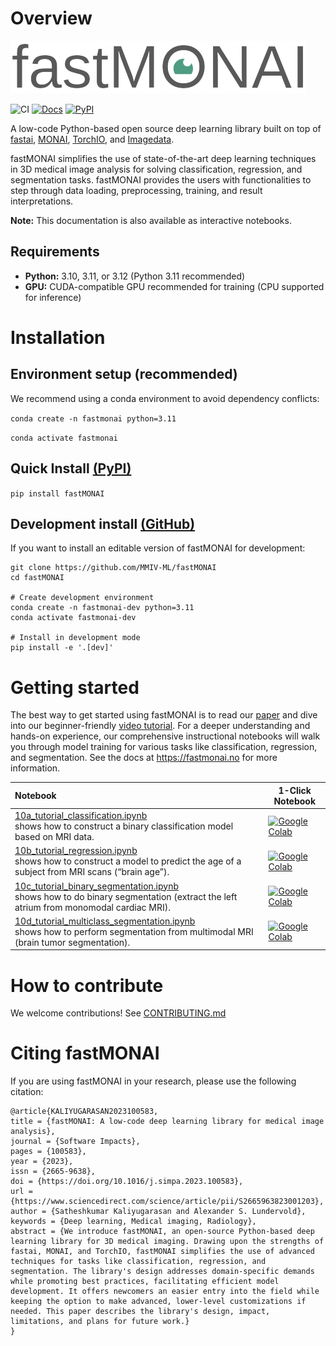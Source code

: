 # Overview


<!-- WARNING: THIS FILE WAS AUTOGENERATED! DO NOT EDIT! -->

![](https://raw.githubusercontent.com/skaliy/skaliy.github.io/master/assets/fastmonai_v1.png)

![CI](https://github.com/MMIV-ML/fastMONAI/workflows/CI/badge.svg)
[![Docs](https://github.com/MMIV-ML/fastMONAI/actions/workflows/deploy.yaml/badge.svg)](https://fastmonai.no)
[![PyPI](https://img.shields.io/pypi/v/fastMONAI?color=blue&label=PyPI%20version&logo=python&logoColor=white.png)](https://pypi.org/project/fastMONAI)

A low-code Python-based open source deep learning library built on top
of [fastai](https://github.com/fastai/fastai),
[MONAI](https://monai.io/), [TorchIO](https://torchio.readthedocs.io/),
and [Imagedata](https://imagedata.readthedocs.io/).

fastMONAI simplifies the use of state-of-the-art deep learning
techniques in 3D medical image analysis for solving classification,
regression, and segmentation tasks. fastMONAI provides the users with
functionalities to step through data loading, preprocessing, training,
and result interpretations.

<b>Note:</b> This documentation is also available as interactive
notebooks.

## Requirements

- **Python:** 3.10, 3.11, or 3.12 (Python 3.11 recommended)
- **GPU:** CUDA-compatible GPU recommended for training (CPU supported
  for inference)

# Installation

## Environment setup (recommended)

We recommend using a conda environment to avoid dependency conflicts:

`conda create -n fastmonai python=3.11`

`conda activate fastmonai`

## Quick Install [(PyPI)](https://pypi.org/project/fastMONAI/)

`pip install fastMONAI`

## Development install [(GitHub)](https://github.com/MMIV-ML/fastMONAI)

If you want to install an editable version of fastMONAI for development:

    git clone https://github.com/MMIV-ML/fastMONAI
    cd fastMONAI

    # Create development environment
    conda create -n fastmonai-dev python=3.11
    conda activate fastmonai-dev

    # Install in development mode
    pip install -e '.[dev]'

# Getting started

The best way to get started using fastMONAI is to read our
[paper](https://www.sciencedirect.com/science/article/pii/S2665963823001203)
and dive into our beginner-friendly [video
tutorial](https://fastmonai.no/tutorial_beginner_video). For a deeper
understanding and hands-on experience, our comprehensive instructional
notebooks will walk you through model training for various tasks like
classification, regression, and segmentation. See the docs at
https://fastmonai.no for more information.

| Notebook | 1-Click Notebook |
|:---|----|
| [10a_tutorial_classification.ipynb](https://nbviewer.org/github/MMIV-ML/fastMONAI/blob/master/nbs/10a_tutorial_classification.ipynb) <br>shows how to construct a binary classification model based on MRI data. | [![Google Colab](https://colab.research.google.com/assets/colab-badge.svg)](https://colab.research.google.com/github/MMIV-ML/fastMONAI/blob/master/nbs/10a_tutorial_classification.ipynb) |
| [10b_tutorial_regression.ipynb](https://nbviewer.org/github/MMIV-ML/fastMONAI/blob/master/nbs/10b_tutorial_regression.ipynb) <br>shows how to construct a model to predict the age of a subject from MRI scans (“brain age”). | [![Google Colab](https://colab.research.google.com/assets/colab-badge.svg)](https://colab.research.google.com/github/MMIV-ML/fastMONAI/blob/master/nbs/10b_tutorial_regression.ipynb) |
| [10c_tutorial_binary_segmentation.ipynb](https://nbviewer.org/github/MMIV-ML/fastMONAI/blob/master/nbs/10c_tutorial_binary_segmentation.ipynb) <br>shows how to do binary segmentation (extract the left atrium from monomodal cardiac MRI). | [![Google Colab](https://colab.research.google.com/assets/colab-badge.svg)](https://colab.research.google.com/github/MMIV-ML/fastMONAI/blob/master/nbs/10c_tutorial_binary_segmentation.ipynb) |
| [10d_tutorial_multiclass_segmentation.ipynb](https://nbviewer.org/github/MMIV-ML/fastMONAI/blob/master/nbs/10d_tutorial_multiclass_segmentation.ipynb) <br>shows how to perform segmentation from multimodal MRI (brain tumor segmentation). | [![Google Colab](https://colab.research.google.com/assets/colab-badge.svg)](https://colab.research.google.com/github/MMIV-ML/fastMONAI/blob/master/nbs/10d_tutorial_multiclass_segmentation.ipynb) |

# How to contribute

We welcome contributions! See
[CONTRIBUTING.md](https://github.com/MMIV-ML/fastMONAI/blob/master/CONTRIBUTING.md)

# Citing fastMONAI

If you are using fastMONAI in your research, please use the following
citation:

    @article{KALIYUGARASAN2023100583,
    title = {fastMONAI: A low-code deep learning library for medical image analysis},
    journal = {Software Impacts},
    pages = {100583},
    year = {2023},
    issn = {2665-9638},
    doi = {https://doi.org/10.1016/j.simpa.2023.100583},
    url = {https://www.sciencedirect.com/science/article/pii/S2665963823001203},
    author = {Satheshkumar Kaliyugarasan and Alexander S. Lundervold},
    keywords = {Deep learning, Medical imaging, Radiology},
    abstract = {We introduce fastMONAI, an open-source Python-based deep learning library for 3D medical imaging. Drawing upon the strengths of fastai, MONAI, and TorchIO, fastMONAI simplifies the use of advanced techniques for tasks like classification, regression, and segmentation. The library's design addresses domain-specific demands while promoting best practices, facilitating efficient model development. It offers newcomers an easier entry into the field while keeping the option to make advanced, lower-level customizations if needed. This paper describes the library's design, impact, limitations, and plans for future work.}
    }
